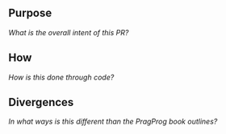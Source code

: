 ## Purpose
_What is the overall intent of this PR?_

## How
_How is this done through code?_

## Divergences
_In what ways is this different than the PragProg book outlines?_
